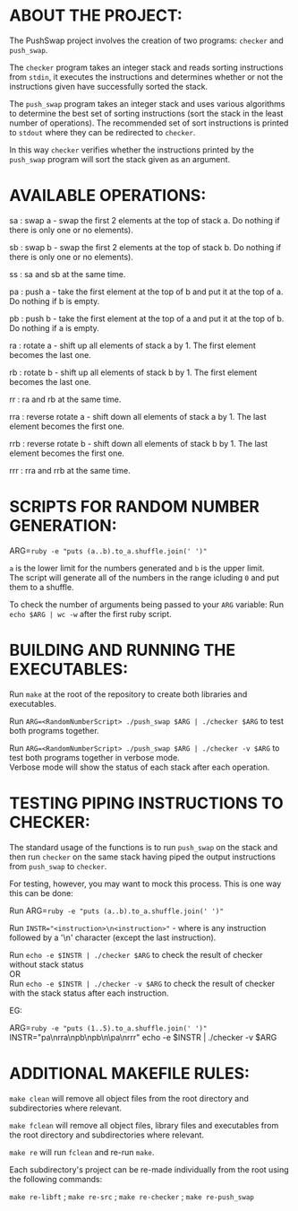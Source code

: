 # ABOUT THE PROJECT:

The PushSwap project involves the creation of two programs: `checker` and `push_swap`.

The `checker` program takes an integer stack and reads sorting instructions from `stdin`, it executes the instructions and determines whether or not the instructions given have successfully sorted the stack.

The `push_swap` program takes an integer stack and uses various algorithms to determine the best set of sorting instructions (sort the stack in the least number of operations). The recommended set of sort instructions is printed to `stdout` where they can be redirected to `checker`.

In this way `checker` verifies whether the instructions printed by the `push_swap` program will sort the stack given as an argument.

# AVAILABLE OPERATIONS:

sa : swap a - swap the first 2 elements at the top of stack a. Do nothing if there is only one or no elements).

sb : swap b - swap the first 2 elements at the top of stack b. Do nothing if there is only one or no elements).

ss : sa and sb at the same time.

pa : push a - take the first element at the top of b and put it at the top of a. Do nothing if b is empty.

pb : push b - take the first element at the top of a and put it at the top of b. Do nothing if a is empty.

ra : rotate a - shift up all elements of stack a by 1. The first element becomes the last one.

rb : rotate b - shift up all elements of stack b by 1. The first element becomes the last one.

rr : ra and rb at the same time.

rra : reverse rotate a - shift down all elements of stack a by 1. The last element becomes the first one.

rrb : reverse rotate b - shift down all elements of stack b by 1. The last element becomes the first one.

rrr : rra and rrb at the same time.

# SCRIPTS FOR RANDOM NUMBER GENERATION:

ARG=`ruby -e "puts (a..b).to_a.shuffle.join(' ')"`

`a` is the lower limit for the numbers generated and `b` is the upper limit.\
The script will generate all of the numbers in the range icluding `0` and put them to a shuffle.

To check the number of arguments being passed to your `ARG` variable:
Run `echo $ARG | wc -w` after the first ruby script.

# BUILDING AND RUNNING THE EXECUTABLES:

Run `make` at the root of the repository to create both libraries and executables.

Run `ARG=<RandomNumberScript> ./push_swap $ARG | ./checker $ARG` to test both programs together.

Run `ARG=<RandomNumberScript> ./push_swap $ARG | ./checker -v $ARG` to test both programs together in verbose mode.\
Verbose mode will show the status of each stack after each operation.

# TESTING PIPING INSTRUCTIONS TO CHECKER:

The standard usage of the functions is to run `push_swap` on the stack and then run `checker` on the same stack having piped the output instructions from `push_swap` to `checker`.

For testing, however, you may want to mock this process. This is one way this can be done:

Run ARG=`ruby -e "puts (a..b).to_a.shuffle.join(' ')"`

Run `INSTR="<instruction>\n<instruction>"` - where <instruction> is any instruction followed by a '\n' character (except the last instruction).

Run `echo -e $INSTR | ./checker $ARG` to check the result of checker without stack status\
  OR\
Run `echo -e $INSTR | ./checker -v $ARG` to check the result of checker with the stack status after each instruction.

EG:

ARG=`ruby -e "puts (1..5).to_a.shuffle.join(' ')"`
INSTR="pa\nrra\npb\npb\n\pa\nrrr"
echo -e $INSTR | ./checker -v $ARG

# ADDITIONAL MAKEFILE RULES:

`make clean` will remove all object files from the root directory and subdirectories where relevant.

`make fclean` will remove all object files, library files and executables from the root directory and subdirectories where relevant.

`make re` will run `fclean` and re-run `make`.

Each subdirectory's project can be re-made individually from the root using the following commands:

`make re-libft` ; `make re-src` ; `make re-checker` ; `make re-push_swap`

